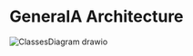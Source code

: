 # GeneralA Architecture

![ClassesDiagram drawio](https://github.com/dsotoduque/java-foodapi/assets/17690605/9292cefc-1473-4582-92b8-3b8775425efa)
